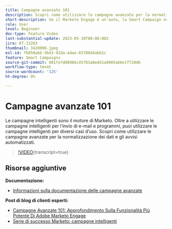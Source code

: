 ```yaml
---
title: Campagne avanzate 101
description: Scopri come utilizzare le campagne avanzate per la normalizzazione dei dati e gli avvisi automatizzati.
short-description: Se il Marketo Engage è un'auto, la Smart Campaign ne è il motore. Le campagne intelligenti possono fare più di quanto si possa immaginare ed è facile iniziare a utilizzarle.
role: User
level: Beginner
doc-type: Feature Video
last-substantial-update: 2023-05-30T00:00:00Z
jira: KT-13263
thumbnail: 3420096.jpeg
exl-id: fb050abb-5b43-42da-a4ae-83780d4abb1c
feature: Smart Campaigns
source-git-commit: 081fe7d08986c45f83a8edd1a0805a66e1ff20d6
workflow-type: tm+mt
source-wordcount: '125'
ht-degree: 0%

---
```


# Campagne avanzate 101

Le campagne intelligenti sono il motore di Marketo. Oltre a utilizzare le campagne intelligenti per l’invio di e-mail e programmi, puoi utilizzare le campagne intelligenti per diversi casi d’uso. Scopri come utilizzare le campagne avanzate per la normalizzazione dei dati e gli avvisi automatizzati.

>[!VIDEO](https://video.tv.adobe.com/v/3420096/?quality=12&learn=on){transcript=true}


## Risorse aggiuntive

**Documentazione:**

* [Informazioni sulla documentazione delle campagne avanzate](https://experienceleague.adobe.com/docs/marketo/using/product-docs/core-marketo-concepts/smart-campaigns/understanding-smart-campaigns.html?lang=en)

**Post di blog di clienti esperti:**

* [Campagne Avanzate 101: Approfondimento Sulla Funzionalità Più Potente Di Adobe Marketo Engage](https://nation.marketo.com/t5/product-blogs/smart-campaigns-101-a-deep-dive-into-adobe-marketo-engage-s-most/ba-p/313385#M1838)
* [Serie di successo Marketo: campagne intelligenti](https://nation.marketo.com/t5/product-blogs/marketo-success-series-smart-campaigns/ba-p/306961)
